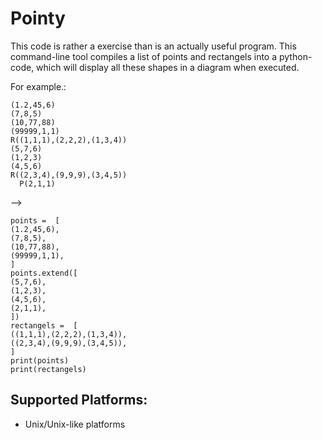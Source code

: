 # Pointy
This code is rather a exercise than is an actually useful program.
This command-line tool compiles a list of points and rectangels into a python-code, 
which will display all these shapes in a diagram when executed.

For example.:
~~~~
(1.2,45,6)
(7,8,5)
(10,77,88)
(99999,1,1)
R((1,1,1),(2,2,2),(1,3,4))
(5,7,6)
(1,2,3)
(4,5,6)
R((2,3,4),(9,9,9),(3,4,5))
  P(2,1,1)
~~~~

--> 
~~~~
points =  [
(1.2,45,6),
(7,8,5),
(10,77,88),
(99999,1,1),
]
points.extend([
(5,7,6),
(1,2,3),
(4,5,6),
(2,1,1),
])
rectangels =  [
((1,1,1),(2,2,2),(1,3,4)),
((2,3,4),(9,9,9),(3,4,5)),
]
print(points)
print(rectangels)
~~~~

## **Supported Platforms:**

* Unix/Unix-like platforms
